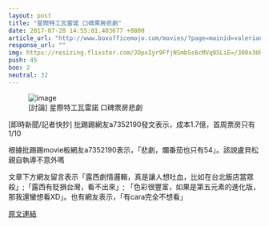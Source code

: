 ```yaml
---
layout: post
title: "星際特工瓦雷諾 口碑票房悲劇"
date: 2017-07-28 14:55:01.403677 +0800
article_url: "http://www.boxofficemojo.com/movies/?page=mainid=valerian.htm;https://www.rottentomatoes.com/m/valerian_and_the_city_of_a_thousand_planets"
response_url: ""
img: https://resizing.flixster.com/JDpxIyr9FfjNSmbSs6cMVq95LiE=/300x300/v1.bTsxMjM5MzAzNjtqOzE3NDIzOzEyMDA7NjM5Ozk0Ng
push: 45
boo: 2
neutral: 32
---
```


<figure>
<img src="https://resizing.flixster.com/JDpxIyr9FfjNSmbSs6cMVq95LiE=/300x300/v1.bTsxMjM5MzAzNjtqOzE3NDIzOzEyMDA7NjM5Ozk0Ng" alt="image">
<figcaption>
[討論] 星際特工瓦雷諾 口碑票房悲劇
</figcaption>
</figure>



[即時新聞/記者快抄] 批踢踢網友a7352190發文表示，成本1.7億，首周票房只有1/10

根據批踢踢movie板網友a7352190表示，「悲劇，爛番茄也只有54」。該說盧貝松親自執導不意外嗎

文章下方網友留言表示「露西劇情邏輯，真是讓人想吐血，比如在台北飯店當眾殺」;「露西有貶損台灣，看不出來」; 「色彩很豐富，如果是第五元素的進化版，那我還蠻想看XD」。也有網友表示，「有cara完全不想看」

<a href = "https://www.ptt.cc/bbs/movie/M.1501082175.A.DA6.html">原文連結</a>

